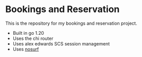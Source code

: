 # Bookings and Reservation

This is the repository for my bookings and reservation project.

- Built in go 1.20
- Uses the chi router
- Uses alex edwards SCS session management 
- Uses [nosurf](github.com/justinas/nosurf) 

